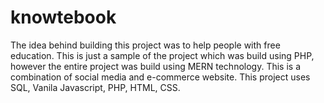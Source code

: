 # knowtebook
The idea behind building this project was to help people with free education.
This is just a sample of the project which was build using PHP, however the entire project was build using MERN technology.
This is a combination of social media and e-commerce website.
This project uses SQL, Vanila Javascript, PHP, HTML, CSS.
